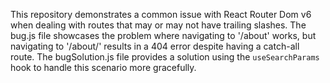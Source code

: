 This repository demonstrates a common issue with React Router Dom v6 when dealing with routes that may or may not have trailing slashes. The bug.js file showcases the problem where navigating to '/about' works, but navigating to '/about/' results in a 404 error despite having a catch-all route.  The bugSolution.js file provides a solution using the `useSearchParams` hook to handle this scenario more gracefully.